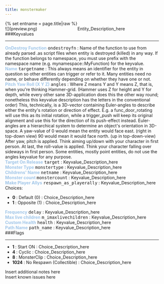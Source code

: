 ```yaml
---
title: monstermaker
---
```

<div>{% set entname = page.title|raw %}</div>
<div class="container previewimg">
<div class="columns">
<div class="imagepadding column col-auto" markdown="1">![](preview.png)</div>
<div class="column">Entity_Description_here</div>
</div>
</div>
###Keyvalues
<hr>
<div class="entityentry" markdown="1">
<span style="color:#9fc5e8;"><b>OnDestroy Function</b></span> <kbd  class="tooltip" data-tooltip="string">ondestroyfn</kbd> :
Name of the function to use from already parsed .as script files when entity is destroyed (killed) in any way. If the function belongs to namespace, you must use prefix with the namespace name (e.g. mynamespace::MyFunction) for the keyvalue.
</div>
<div class="entityentry" markdown="1">
<span style="color:#9fc5e8;"><b>Name</b></span> <kbd  class="tooltip" data-tooltip="target_source">targetname</kbd> :
This always means an identifier for the entity in question so other entities can trigger or refer to it. Many entities need no name, or behave differently depending on whether they have one or not.
</div>
<div class="entityentry" markdown="1">
<span style="color:#9fc5e8;"><b>Pitch Yaw Roll (X Y Z)</b></span> <kbd  class="tooltip" data-tooltip="string">angles</kbd> :
Where Z means Y and Y means Z, that is, when you're thinking Hammer-grid. (Hammer uses Z for height and Y for depth, while every other sane 3D-application does this the other way round; nonetheless this keyvalue description has the letters in the conventional order) This, technically, is a 3D-vector containing Euler-angles to describe either the entity's rotation or direction of effect. E.g. a func_door_rotating will use this as its initial rotation, while a trigger_push will keep its original alignment and use this for the direction of its push-effect instead. Euler-angles are a hierarchical system to determine an object's orientation in 3D-space. A yaw-value of 0 would mean the entity would face east. (right in top-down view) 90 would mean it would face north. (up in top-down-view) After yaw, pitch is applied. Think aiming up/down with your character in first person. At last, the roll-value is applied. Think your character falling over sideways in first person. Some entities, mostly point entities, do not use the angles keyvalue for any purpose.
</div>
<div class="entityentry" markdown="1">
<span style="color:#9fc5e8;"><b>Target On Release</b></span> <kbd  class="tooltip" data-tooltip="string">target</kbd> :
Keyvalue_Description_here
</div>
<div class="entityentry" markdown="1">
<span style="color:#9fc5e8;"><b>Monster Type</b></span> <kbd  class="tooltip" data-tooltip="string">monstertype</kbd> :
Keyvalue_Description_here
</div>
<div class="entityentry" markdown="1">
<span style="color:#9fc5e8;"><b>Childrens' Name</b></span> <kbd  class="tooltip" data-tooltip="string">netname</kbd> :
Keyvalue_Description_here
</div>
<div class="entityentry" markdown="1">
<span style="color:#9fc5e8;"><b>Monster count </b></span> <kbd  class="tooltip" data-tooltip="integer">monstercount</kbd> :
Keyvalue_Description_here
</div>
<div class="entityentry" markdown="1">
<span style="color:#9fc5e8;"><b>Make Player Allys</b></span> <kbd  class="tooltip" data-tooltip="choices">respawn_as_playerally</kbd> :
Keyvalue_Description_here
<div class="accordion">
<input type="checkbox" id="accordion-1" name="accordion-checkbox" hidden>
<label class="accordion-header" for="accordion-1">
<i class="icon icon-arrow-right mr-1"></i>
Choices:
</label>
<div class="accordion-body">
<ul>
<li><b>0 </b> : Default (0) : Choice_Description_here</li>
<li><b>1 </b> : Opposite (1) : Choice_Description_here</li>
</ul>
</div>
</div>
</div>
<div class="entityentry" markdown="1">
<span style="color:#9fc5e8;"><b>Frequency</b></span> <kbd  class="tooltip" data-tooltip="string">delay</kbd> :
Keyvalue_Description_here
</div>
<div class="entityentry" markdown="1">
<span style="color:#9fc5e8;"><b>Max live children</b></span> <kbd  class="tooltip" data-tooltip="integer">m_imaxlivechildren</kbd> :
Keyvalue_Description_here
</div>
<div class="entityentry" markdown="1">
<span style="color:#9fc5e8;"><b>Custom Health</b></span> <kbd  class="tooltip" data-tooltip="integer">health</kbd> :
Keyvalue_Description_here
</div>
<div class="entityentry" markdown="1">
<span style="color:#9fc5e8;"><b>Path Name</b></span> <kbd  class="tooltip" data-tooltip="string">path_name</kbd> :
Keyvalue_Description_here
</div>
###Flags
<hr>
<div class="entityflags">
<ul>
<li class="imagepadding" markdown="1"><b>1 </b> : Start ON : Choice_Description_here</li>
<li class="imagepadding" markdown="1"><b>4 </b> : Cyclic : Choice_Description_here</li>
<li class="imagepadding" markdown="1"><b>8 </b> : MonsterClip : Choice_Description_here</li>
<li class="imagepadding" markdown="1"><b>1024 </b> : No Respawn (Collectible) : Choice_Description_here</li>
</ul>
</div>
<div class="notices blue">Insert additional notes here</div>
<div class="notices red">Insert known issues here</div>
